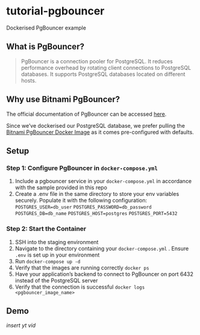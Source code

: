 # tutorial-pgbouncer
Dockerised PgBouncer example

## What is PgBouncer?

> PgBouncer is a connection pooler for PostgreSQL. It reduces performance overhead by rotating client connections to PostgreSQL databases. It supports PostgreSQL databases located on different hosts.

## Why use Bitnami PgBouncer?

The official documentation of PgBouncer can be accessed <a href="https://www.pgbouncer.org/install.html">here</a>. 

Since we’ve dockerised our PostgreSQL database, we prefer pulling the <a href="https://github.com/bitnami/containers/blob/main/bitnami/pgbouncer/README.md">Bitnami PgBouncer Docker Image</a> as it comes pre-configured with defaults.

## Setup

### Step 1: Configure PgBouncer in `docker-compose.yml`

1. Include a pgbouncer service in your `docker-compose.yml` in accordance with the sample provided in this repo
2. Create a .env file in the same directory to store your env variables securely. Populate it with the following configuration:
   `POSTGRES_USER=db_user`
   `POSTGRES_PASSWORD=db_password`
   `POSTGRES_DB=db_name`
   `POSTGRES_HOST=postgres`
   `POSTGRES_PORT=5432`

### Step 2: Start the Container

1. SSH into the staging environment
2. Navigate to the directory containing your `docker-compose.yml` . Ensure `.env` is set up in your environment
3. Run `docker-compose up -d` 
4. Verify that the images are running correctly `docker ps`
5. Have your application’s backend to connect to PgBouncer on port 6432 instead of the PostgreSQL server
6. Verify that the connection is successful `docker logs <pgbouncer_image_name>`

## Demo

*insert yt vid*
